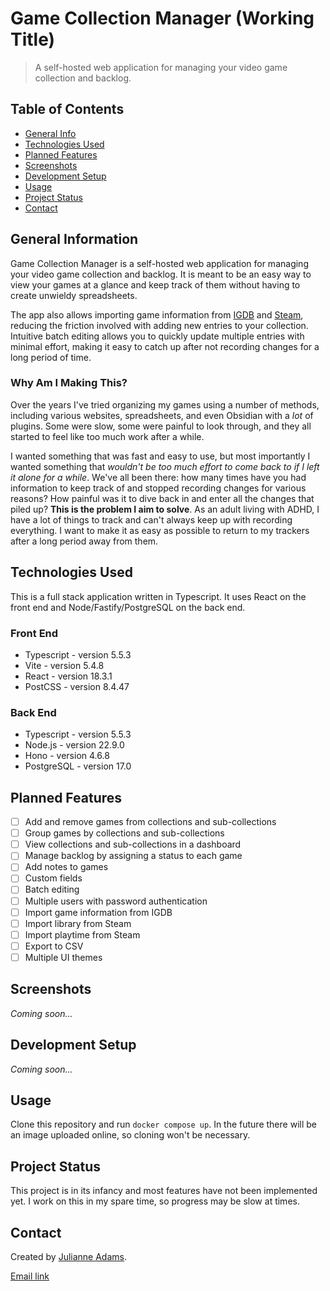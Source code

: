 # Game Collection Manager (Working Title)

> A self-hosted web application for managing your video game collection and backlog.

## Table of Contents

- [General Info](#general-information)
- [Technologies Used](#technologies-used)
- [Planned Features](#planned-features)
- [Screenshots](#screenshots)
- [Development Setup](#development-setup)
- [Usage](#usage)
- [Project Status](#project-status)
- [Contact](#contact)

## General Information

Game Collection Manager is a self-hosted web application for managing your
video game collection and backlog. It is meant to be an easy way to view your
games at a glance and keep track of them without having to create unwieldy
spreadsheets.

The app also allows importing game information from
[IGDB](https://www.igdb.com/) and [Steam](https://store.steampowered.com/),
reducing the friction involved with adding new entries to your collection.
Intuitive batch editing allows you to quickly update multiple entries
with minimal effort, making it easy to catch up after not recording changes
for a long period of time.

### Why Am I Making This?

Over the years I've tried organizing my games using a number of methods, including
various websites, spreadsheets, and even Obsidian with a _lot_ of plugins.
Some were slow, some were painful to look through, and they all started to
feel like too much work after a while.

I wanted something that was fast and easy to use, but most importantly I wanted
something that _wouldn't be too much effort to come back to if I left it
alone for a while_. We've all been there: how many times have you had
information to keep track of and stopped recording changes
for various reasons? How painful was it to dive back in and enter all the
changes that piled up? **This is the problem I aim to solve**. As an adult
living with ADHD, I have a lot of things to track and can't always keep up
with recording everything. I want to make it as easy as possible to return to
my trackers after a long period away from them.

## Technologies Used

This is a full stack application written in Typescript. It uses React on the
front end and Node/Fastify/PostgreSQL on the back end.

### Front End

- Typescript - version 5.5.3
- Vite - version 5.4.8
- React - version 18.3.1
- PostCSS - version 8.4.47

### Back End

- Typescript - version 5.5.3
- Node.js - version 22.9.0
- Hono - version 4.6.8
- PostgreSQL - version 17.0

## Planned Features

- [ ] Add and remove games from collections and sub-collections
- [ ] Group games by collections and sub-collections
- [ ] View collections and sub-collections in a dashboard
- [ ] Manage backlog by assigning a status to each game
- [ ] Add notes to games
- [ ] Custom fields
- [ ] Batch editing
- [ ] Multiple users with password authentication
- [ ] Import game information from IGDB
- [ ] Import library from Steam
- [ ] Import playtime from Steam
- [ ] Export to CSV
- [ ] Multiple UI themes

## Screenshots

_Coming soon..._

## Development Setup

_Coming soon..._

## Usage

Clone this repository and run `docker compose up`. In the future there will
be an image uploaded online, so cloning won't be necessary.

## Project Status

This project is in its infancy and most features have not been implemented yet.
I work on this in my spare time, so progress may be slow at times.

## Contact

Created by [Julianne Adams](https://github.com/LeftySolara).

[Email link](mailto:julianne@julianneadams.dev)
